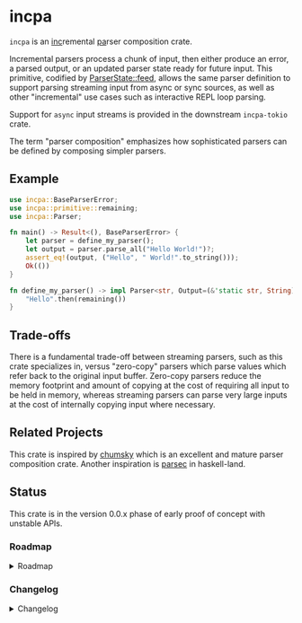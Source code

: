 # incpa

`incpa` is an <u>inc</u>remental <u>pa</u>rser composition crate.

Incremental parsers process a chunk of input, then either produce an error, a parsed output, or an updated parser state ready for future input. This primitive, codified by [ParserState::feed](crate::state::ParserState::feed), allows the same parser definition to support parsing streaming input from async or sync sources, as well as other "incremental" use cases such as interactive REPL loop parsing.

Support for `async` input streams is provided in the downstream `incpa-tokio` crate.

The term "parser composition" emphasizes how sophisticated parsers can be defined by composing simpler parsers.

## Example

```rust
use incpa::BaseParserError;
use incpa::primitive::remaining;
use incpa::Parser;

fn main() -> Result<(), BaseParserError> {
    let parser = define_my_parser();
    let output = parser.parse_all("Hello World!")?;
    assert_eq!(output, ("Hello", " World!".to_string()));
    Ok(())
}

fn define_my_parser() -> impl Parser<str, Output=(&'static str, String), Error=BaseParserError> {
    "Hello".then(remaining())
}
```

## Trade-offs

There is a fundamental trade-off between streaming parsers, such as this crate specializes in, versus "zero-copy" parsers which parse values which refer back to the original input buffer. Zero-copy parsers reduce the memory footprint and amount of copying at the cost of requiring all input to be held in memory, whereas streaming parsers can parse very large inputs at the cost of internally copying input where necessary.

## Related Projects

This crate is inspired by [chumsky](https://docs.rs/chumsky) which is an excellent and mature parser composition crate. Another inspiration is [parsec](https://hackage.haskell.org/package/parsec) in haskell-land. 

## Status

This crate is in the version 0.0.x phase of early proof of concept with unstable APIs.

### Roadmap

<details>
<summary>Roadmap</summary>

#### 0.1.0 Feature Goals

- [x] A basic suite of general composition abstractions such as [Parser::then] and [Parser::or] with backtracking support. (As of v0.0.1.)
- [x] Support for both string parsers and slice parsers (including byte slices). (As of v0.0.1.)
- [x] Efficient streaming string parsing from byte-oriented I/O sources using UTF8 decoding. (As of v0.0.1.)
- [ ] Tunable buffer management.
- [ ] Common generic primitive parsers, such as end-of-input, constants, and literals.
- [ ] Common primitive text parsers, such as number literal parsers, whitespace parsers, keyword parsing, etc...
- [ ] Common primitive byte-oriented parsers, such as integer types with different endianness, common variable-length integer encodings such as VLQ and LEB128, UTF8 chars, fixed-sized arrays, etc...
- [ ] Basic support for non-byte slice parsing with an example token slice parser.
- [ ] Location tracking in errors.
- [ ] Recursive parsers.
- [ ] Thorough test coverage.
- [ ] Proof-of-API plausibility with a major parser application or two in downstream crates.
- [ ] Basic self benchmarks for comparison across revisions (but not necessarily comparison to alternative parser crates).

</details>

### Changelog

<details>
<summary>Changelog</summary>

#### v0.0.2

This release just fixed some missing `Cargo.toml` metadata: `homepage` and `repository`.

#### v0.0.1

Basic core structure with:

- [Parser], [Parser::map], [Parser::map_error], [Parser::then], [Parser::or]
- [state::ParserState]
- [byte::ByteParser], hardcoded [byte::BufferManager] strategy

</details>
